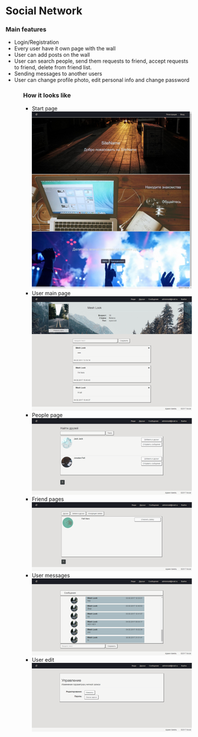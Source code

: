 <h1>Social Network</h1>

<h3>Main features</h3>
<ul>
  <li>Login/Registration</li>
  <li>Every user have it own page with the wall</li>
  <li>User can add posts on the wall</li>
  <li>User can search people, send them requests to friend, accept requests to friend, delete from friend list.</li>
  <li>Sending messages to another users</li>
  <li>User can change profile photo, edit personal info and change password</li>
<ul>

<h3>How it looks like</h3>
<ul>
<li>Start page<img src="https://github.com/VladKRP/Social-Network/blob/master/Pics/StartPage.png"/></li>
<li>User main page<img src="https://github.com/VladKRP/Social-Network/blob/master/Pics/UserWall.png"/></li>
<li>People page<img src="https://github.com/VladKRP/Social-Network/blob/master/Pics/People.png"/></li>
<li>Friend pages<img src="https://github.com/VladKRP/Social-Network/blob/master/Pics/Friends.png"/></li>
<li>User messages<img src="https://github.com/VladKRP/Social-Network/blob/master/Pics/Messages.png"/></li>
<li>User edit<img src="https://github.com/VladKRP/Social-Network/blob/master/Pics/ManageUserInfo.png"/></li>
</ul>
 
